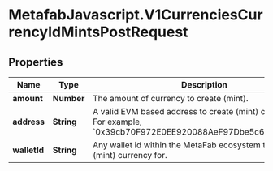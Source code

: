 # MetafabJavascript.V1CurrenciesCurrencyIdMintsPostRequest

## Properties

Name | Type | Description | Notes
------------ | ------------- | ------------- | -------------
**amount** | **Number** | The amount of currency to create (mint). | 
**address** | **String** | A valid EVM based address to create (mint) currency for. For example, &#x60;0x39cb70F972E0EE920088AeF97Dbe5c6251a9c25D&#x60;. | [optional] 
**walletId** | **String** | Any wallet id within the MetaFab ecosystem to create (mint) currency for. | [optional] 


